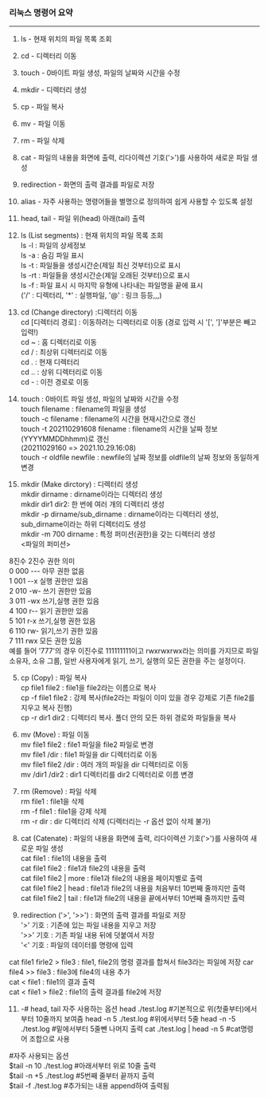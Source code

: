 ### 리눅스 명령어 요약
* * *
1. ls - 현재 위치의 파일 목록 조회  
2. cd - 디렉터리 이동  
3. touch - 0바이트 파일 생성, 파일의 날짜와 시간을 수정  
4. mkdir - 디렉터리 생성  
5. cp - 파일 복사  
6. mv - 파일 이동  
7. rm - 파일 삭제  
8. cat - 파일의 내용을 화면에 출력, 리다이렉션 기호('>')를 사용하여 새로운 파일 생성  
9. redirection - 화면의 출력 결과를 파일로 저장  
10. alias - 자주 사용하는 명령어들을 별명으로 정의하여 쉽게 사용할 수 있도록 설정  
11. head, tail - 파일 위(head) 아래(tail) 출력
   
   
  
1. ls (List segments) : 현재 위치의 파일 목록 조회  
ls -l : 파일의 상세정보  
ls -a : 숨김 파일 표시  
ls -t : 파일들을 생성시간순(제일 최신 것부터)으로 표시  
ls -rt : 파일들을 생성시간순(제일 오래된 것부터)으로 표시  
ls -f : 파일 표시 시 마지막 유형에 나타내는 파일명을 끝에 표시  
('/' : 디렉터리, '*' : 실행파일, '@' : 링크 등등,,,)  
   

2. cd (Change directory) :디렉터리 이동  
cd [디렉터리 경로] : 이동하려는 디렉터리로 이동 (경로 입력 시 '[', ']'부분은 빼고 입력!)  
cd ~ : 홈 디렉터리로 이동  
cd / : 최상위 디렉터리로 이동  
cd . : 현재 디렉터리   
cd .. : 상위 디렉터리로 이동  
cd - : 이전 경로로 이동  
   
  
3. touch : 0바이트 파일 생성, 파일의 날짜와 시간을 수정  
touch filename : filename의 파일을 생성  
touch -c filename : filename의 시간을 현재시간으로 갱신  
touch -t 202110291608 filename : filename의 시간을 날짜 정보(YYYYMMDDhhmm)로 갱신  
(20211029160 => 2021.10.29.16:08)  
touch -r oldfile newfile  : newfile의 날짜 정보를 oldfile의 날짜 정보와 동일하게 변경  
   
  
4. mkdir (Make dirctory) : 디렉터리 생성  
mkdir dirname : dirname이라는 디렉터리 생성  
mkdir dir1 dir2: 한 번에 여러 개의 디렉터리 생성  
mkdir -p dirname/sub_dirname : dirname이라는 디렉터리 생성, sub_dirname이라는 하위 디렉터리도 생성  
mkdir -m 700 dirname : 특정 퍼미션(권한)을 갖는 디렉터리 생성  
<파일의 퍼미션>
  
8진수	2진수	권한	의미  
0	000	---	아무 권한 없음  
1	001	--x	실행 권한만 있음  
2	010	-w-	쓰기 권한만 있음  
3	011	-wx	쓰기,실행 권한 있음  
4	100	r--	읽기 권한만 있음  
5	101	r-x	쓰기,실행 권한 있음  
6	110	rw-	읽기,쓰기 권한 있음  
7	111	rwx	모든 권한 있음  
예를 들어 '777'의 경우 이진수로 111111111이고 rwxrwxrwx라는 의미를 가지므로 파일 소유자, 소유 그룹, 일반 사용자에게 읽기, 쓰기, 실행의 모든 권한을 주는 설정이다.  

 

5. cp (Copy) : 파일 복사    
cp file1 file2 : file1을 file2라는 이름으로 복사    
cp -f file1 file2 : 강제 복사(file2라는 파일이 이미 있을 경우 강제로 기존 file2를 지우고 복사 진행)    
cp -r dir1 dir2 : 디렉터리 복사. 폴더 안의 모든 하위 경로와 파일들을 복사    
   
  
6. mv (Move) : 파일 이동    
mv file1 file2 : file1 파일을 file2 파일로 변경    
mv file1 /dir : file1 파일을 dir 디렉터리로 이동    
mv file1 file2 /dir : 여러 개의 파일을 dir 디렉터리로 이동    
mv /dir1 /dir2 : dir1 디렉터리를 dir2 디렉터리로 이름 변경    
 

7. rm (Remove) : 파일 삭제     
rm file1 : file1을 삭제    
rm -f file1 : file1을 강제 삭제    
rm -r dir : dir 디렉터리 삭제 (디렉터리는 -r 옵션 없이 삭제 불가)  
 

8. cat (Catenate) : 파일의 내용을 화면에 출력, 리다이렉션 기호('>')를 사용하여 새로운 파일 생성  
cat file1 : file1의 내용을 출력  
cat file1 file2 : file1과 file2의 내용을 출력  
cat file1 file2 | more : file1과 file2의 내용을 페이지별로 출력  
cat file1 file2 | head : file1과 file2의 내용을 처음부터 10번째 줄까지만 출력  
cat file1 file2 | tail : file1과 file2의 내용을 끝에서부터 10번째 줄까지만 출력  
 

9. redirection ('>', '>>') : 화면의 출력 결과를 파일로 저장  
'>' 기호 : 기존에 있는 파일 내용을 지우고 저장  
'>>' 기호 : 기존 파일 내용 뒤에 덧붙여서 저장  
'<' 기호 : 파일의 데이터를 명령에 입력  
  
cat file1 firle2 > file3 : file1, file2의 명령 결과를 합쳐서 file3라는 파일에 저장 
car file4 >> file3 : file3에 file4의 내용 추가  
cat < file1 : file1의 결과 출력  
cat < file1 > file2 : file1의 출력 결과를 file2에 저장    

11.   -# head, tail 자주 사용하는 옵션
head ./test.log #기본적으로 위(첫줄부터)에서부터 10줄까지 보여줌
head -n 5 ./test.log #위에서부터 5줄
head -n -5 ./test.log #밑에서부터 5줄뺀 나머지 출력
cat ./test.log | head -n 5 #cat명령어 조합으로 사용

#자주 사용되는 옵션  
$tail -n 10 ./test.log #아래서부터 위로 10줄 출력  
$tail -n +5 ./test.log #5번째 줄부터 끝까지 출력  
$tail -f ./test.log #추가되는 내용 append하여 출력됨  
